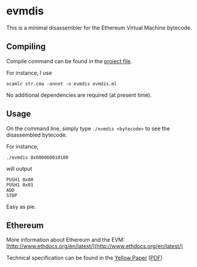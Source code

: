 # evmdis
This is a minimal disassembler for the Ethereum Virtual Machine bytecode.

## Compiling
Compile command can be found in the [project file](https://github.com/DiegoMarcia/evmdis/blob/master/evmdis.sublime-project).

For instance, I use
```
ocamlc str.cma -annot -o evmdis evmdis.ml
```
No additional dependencies are required (at present time).

## Usage
On the command line, simply type `./evmdis <bytecode>` to see the disassembled bytecode.

For instance,
```
./evmdis 0x600060010100
```
will output
```
PUSH1 0x00
PUSH1 0x01
ADD
STOP
```
Easy as pie.

## Ethereum
More information about Ethereum and the EVM: [http://www.ethdocs.org/en/latest/](http://www.ethdocs.org/en/latest/)

Technical specification can be found in the [Yellow Paper](https://github.com/ethereum/yellowpaper) ([PDF](http://gavwood.com/paper.pdf))
